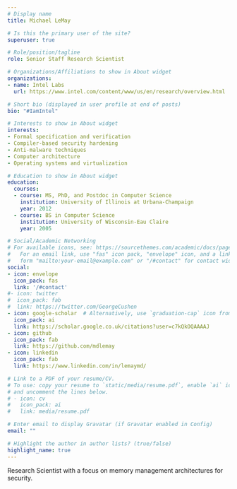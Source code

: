 ```yaml
---
# Display name
title: Michael LeMay

# Is this the primary user of the site?
superuser: true

# Role/position/tagline
role: Senior Staff Research Scientist

# Organizations/Affiliations to show in About widget
organizations:
- name: Intel Labs
  url: https://www.intel.com/content/www/us/en/research/overview.html

# Short bio (displayed in user profile at end of posts)
bio: "#IamIntel"

# Interests to show in About widget
interests:
- Formal specification and verification
- Compiler-based security hardening
- Anti-malware techniques
- Computer architecture
- Operating systems and virtualization

# Education to show in About widget
education:
  courses:
  - course: MS, PhD, and Postdoc in Computer Science
    institution: University of Illinois at Urbana-Champaign
    year: 2012
  - course: BS in Computer Science
    institution: University of Wisconsin-Eau Claire
    year: 2005

# Social/Academic Networking
# For available icons, see: https://sourcethemes.com/academic/docs/page-builder/#icons
#   For an email link, use "fas" icon pack, "envelope" icon, and a link in the
#   form "mailto:your-email@example.com" or "/#contact" for contact widget.
social:
- icon: envelope
  icon_pack: fas
  link: '/#contact'
#- icon: twitter
#  icon_pack: fab
#  link: https://twitter.com/GeorgeCushen
- icon: google-scholar  # Alternatively, use `graduation-cap` icon from `fab` icon pack
  icon_pack: ai
  link: https://scholar.google.co.uk/citations?user=c7kQkOQAAAAJ
- icon: github
  icon_pack: fab
  link: https://github.com/mdlemay
- icon: linkedin
  icon_pack: fab
  link: https://www.linkedin.com/in/lemaymd/

# Link to a PDF of your resume/CV.
# To use: copy your resume to `static/media/resume.pdf`, enable `ai` icons in `params.toml`, 
# and uncomment the lines below.
# - icon: cv
#   icon_pack: ai
#   link: media/resume.pdf

# Enter email to display Gravatar (if Gravatar enabled in Config)
email: ""

# Highlight the author in author lists? (true/false)
highlight_name: true
---
```


Research Scientist with a focus on memory management architectures for security.
